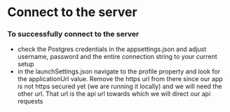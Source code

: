 # Connect to the server

### To successfully connect to the server

- check the Postgres credentials in the appsettings.json and adjust username, password and the entire connection string to your current setup
- in the launchSettings.json navigate to the profile property and look for the applicationUrl value. Remove the https url from there since our app is not https secured yet (we are running it locally) and we will need the other url. That url is the api url towards which we will direct our api requests
